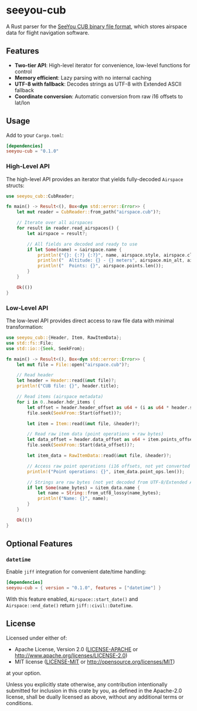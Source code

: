 # seeyou-cub

A Rust parser for the [SeeYou CUB binary file format](docs/CUB_file_format.md),
which stores airspace data for flight navigation software.

## Features

- **Two-tier API**: High-level iterator for convenience, low-level functions for control
- **Memory efficient**: Lazy parsing with no internal caching
- **UTF-8 with fallback**: Decodes strings as UTF-8 with Extended ASCII fallback
- **Coordinate conversion**: Automatic conversion from raw i16 offsets to lat/lon

## Usage

Add to your `Cargo.toml`:

```toml
[dependencies]
seeyou-cub = "0.1.0"
```

### High-Level API

The high-level API provides an iterator that yields fully-decoded `Airspace` structs:

```rust
use seeyou_cub::CubReader;

fn main() -> Result<(), Box<dyn std::error::Error>> {
    let mut reader = CubReader::from_path("airspace.cub")?;

    // Iterate over all airspaces
    for result in reader.read_airspaces() {
        let airspace = result?;

        // All fields are decoded and ready to use
        if let Some(name) = &airspace.name {
            println!("{}: {:?} {:?}", name, airspace.style, airspace.class);
            println!("  Altitude: {} - {} meters", airspace.min_alt, airspace.max_alt);
            println!("  Points: {}", airspace.points.len());
        }
    }

    Ok(())
}
```

### Low-Level API

The low-level API provides direct access to raw file data with minimal transformation:

```rust
use seeyou_cub::{Header, Item, RawItemData};
use std::fs::File;
use std::io::{Seek, SeekFrom};

fn main() -> Result<(), Box<dyn std::error::Error>> {
    let mut file = File::open("airspace.cub")?;

    // Read header
    let header = Header::read(&mut file)?;
    println!("CUB file: {}", header.title);

    // Read items (airspace metadata)
    for i in 0..header.hdr_items {
        let offset = header.header_offset as u64 + (i as u64 * header.size_of_item as u64);
        file.seek(SeekFrom::Start(offset))?;

        let item = Item::read(&mut file, &header)?;

        // Read raw item data (point operations + raw bytes)
        let data_offset = header.data_offset as u64 + item.points_offset as u64;
        file.seek(SeekFrom::Start(data_offset))?;

        let item_data = RawItemData::read(&mut file, &header)?;

        // Access raw point operations (i16 offsets, not yet converted to lat/lon)
        println!("Point operations: {}", item_data.point_ops.len());

        // Strings are raw bytes (not yet decoded from UTF-8/Extended ASCII)
        if let Some(name_bytes) = &item_data.name {
            let name = String::from_utf8_lossy(name_bytes);
            println!("Name: {}", name);
        }
    }

    Ok(())
}
```

## Optional Features

### `datetime`

Enable `jiff` integration for convenient date/time handling:

```toml
[dependencies]
seeyou-cub = { version = "0.1.0", features = ["datetime"] }
```

With this feature enabled, `Airspace::start_date()` and `Airspace::end_date()` return
`jiff::civil::DateTime`.

## License

Licensed under either of:

- Apache License, Version 2.0 ([LICENSE-APACHE](LICENSE-APACHE) or <http://www.apache.org/licenses/LICENSE-2.0>)
- MIT license ([LICENSE-MIT](LICENSE-MIT) or <http://opensource.org/licenses/MIT>)

at your option.

Unless you explicitly state otherwise, any contribution intentionally submitted
for inclusion in this crate by you, as defined in the Apache-2.0 license, shall
be dually licensed as above, without any additional terms or conditions.
